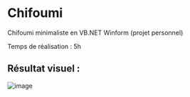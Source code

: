 # Chifoumi
Chifoumi minimaliste en VB.NET Winform (projet personnel)

Temps de réalisation : 5h


## Résultat visuel : 
![image](https://user-images.githubusercontent.com/30906528/179939935-80a0a68c-181c-4da5-8e6f-58840634b151.png)

